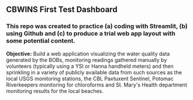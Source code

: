 ## CBWINS First Test Dashboard

### **This repo was created to practice (a) coding with Streamlit, (b) using Github and (c) to produce a trial web app layout with some potential content.**

**Objective:**  Build a web application visualizing the water quality data generated by the BOBs, monitoring readings gathered manually by volunteers (typically using a YSI or Hanna handheld meters) and then sprinkling in a variety of publicly available data from such sources as the local USGS monitoring stations, the CBL Paxtuxent Sentinel, Potomac Riverkeepers monitoring for chloroforms and St. Mary's Health department monitoring results for the local beaches.
